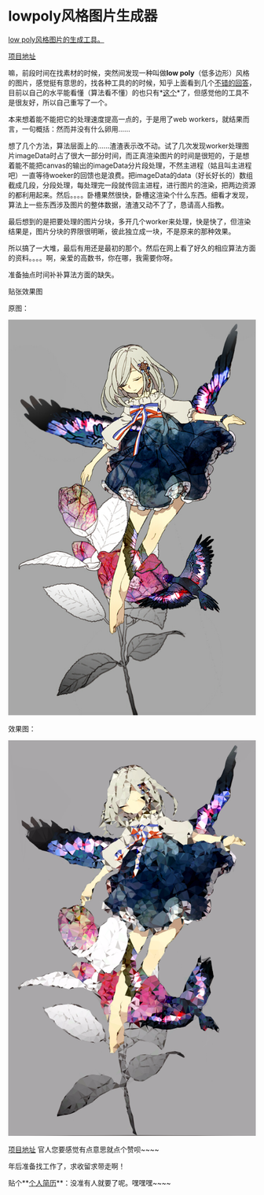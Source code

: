 # lowpoly风格图片生成器

[low poly风格图片的生成工具。](http://kinglisky.github.io/lowpoly/)

[项目地址](https://github.com/kinglisky/lowpoly)


嘛，前段时间在找素材的时候，突然间发现一种叫做**low poly**（低多边形）风格的图片，感觉挺有意思的，找各种工具的的时候，知乎上面看到几个[不错的回答](https://www.zhihu.com/question/29856775?sort=created)，目前以自己的水平能看懂（算法看不懂）的也只有*[这个](https://github.com/kinglisky/delaunay)*了，但感觉他的工具不是很友好，所以自己重写了一个。

本来想着能不能把它的处理速度提高一点的，于是用了web workers，就结果而言，一句概括：然而并没有什么卵用......


想了几个方法，算法层面上的......渣渣表示改不动。试了几次发现worker处理图片imageData时占了很大一部分时间，而正真渲染图片的时间是很短的，于是想着能不能把canvas的输出的imageData分片段处理，不然主进程（姑且叫主进程吧）一直等待woeker的回馈也是浪费。把imageData的data（好长好长的）数组截成几段，分段处理，每处理完一段就传回主进程，进行图片的渲染，把两边资源的都利用起来。然后。。。。卧槽果然很快，卧槽这渲染个什么东西。细看才发现，算法上一些东西涉及图片的整体数据，渣渣又动不了了，恳请高人指教。

最后想到的是把要处理的图片分块，多开几个worker来处理，快是快了，但渲染结果是，图片分块的界限很明晰，彼此独立成一块，不是原来的那种效果。


所以搞了一大堆，最后有用还是最初的那个。然后在网上看了好久的相应算法方面的资料。。。。啊，亲爱的高数书，你在哪，我需要你呀。

准备抽点时间补补算法方面的缺失。

贴张效果图


原图：

![原图](./img/00.jpg)


效果图：

![效果图](./img/lowpoly.png)


[项目地址](https://github.com/kinglisky/lowpoly) 官人您要感觉有点意思就点个赞呗~~~~


年后准备找工作了，求收留求带走啊！

贴个**[个人简历](http://kinglisky.github.io/)**：没准有人就要了呢。嘿嘿嘿~~~~